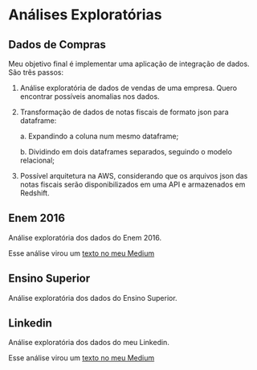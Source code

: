 # Análises Exploratórias

## Dados de Compras

Meu objetivo final é implementar uma aplicação de integração de dados. São três passos:
1. Análise exploratória de dados de vendas de uma empresa. Quero encontrar possíveis anomalias nos dados.

2. Transformação de dados de notas fiscais de formato json para dataframe:

	a. Expandindo a coluna num mesmo dataframe;

	b. Dividindo em dois dataframes separados, seguindo o modelo relacional;

3. Possível arquitetura na AWS, considerando que os arquivos json das notas fiscais serão disponibilizados em uma API e armazenados em Redshift.

## Enem 2016

Análise exploratória dos dados do Enem 2016.

Esse análise virou um [texto no meu Medium](https://medium.com/pyladiesbh/an%C3%A1lise-explorat%C3%B3ria-de-dados-do-enem-d1a7cccf44890)

## Ensino Superior

Análise exploratória dos dados do Ensino Superior.

## Linkedin

Análise exploratória dos dados do meu Linkedin.

Esse análise virou um [texto no meu Medium](https://medium.com/pyladiesbh/an%C3%A1lise-de-dados-do-linkedin-f5742794e6a9)
